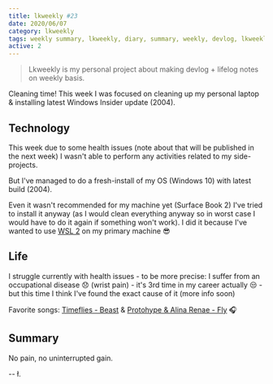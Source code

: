 ```yaml
---
title: lkweekly #23
date: 2020/06/07
category: lkweekly
tags: weekly summary, lkweekly, diary, summary, weekly, devlog, lkweekly2020
active: 2
---
```


> Lkweekly is my personal project about making devlog + lifelog notes on weekly basis.

Cleaning time! This week I was focused on cleaning up my personal laptop & installing latest Windows Insider update (2004).

## Technology

This week due to some health issues (note about that will be published in the next week) I wasn't able to perform any activities related to my side-projects. 

But I've managed to do a fresh-install of my OS (Windows 10) with latest build (2004).

Even it wasn't recommended for my machine yet (Surface Book 2) I've tried to install it anyway (as I would clean everything anyway so in worst case I would have to do it again if something won't work). I did it because I've wanted to use [WSL 2](https://devblogs.microsoft.com/commandline/wsl-2-is-now-available-in-windows-insiders/) on my primary machine 😎

## Life

I struggle currently with health issues - to be more precise: I suffer from an occupational disease 😞 (wrist pain) - it's 3rd time in my career actually 😒 - but this time I think I've found the exact cause of it (more info soon)



Favorite songs: [Timeflies - Beast](https://open.spotify.com/track/6LxYLEHqoPvKDyhoTU0d9F?si=SdaJKcgaQc2GNVzTjJGhDw) & [Protohype & Alina Renae - Fly](https://open.spotify.com/track/3Kx1twfUQNJYQOsMQRybTM?si=EdhI71ekQ7CaIkJ9fmMfwg) 🎧

## Summary

No pain, no uninterrupted gain.

-- ł.